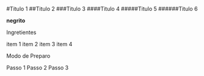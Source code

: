 #Titulo 1
##Titulo 2
###Titulo 3
####Titulo 4
#####Titulo 5
######Titulo 6

**negrito**


Ingretientes

item 1
item 2
item 3
item 4

Modo de Preparo

Passo 1
Passo 2
Passo 3
